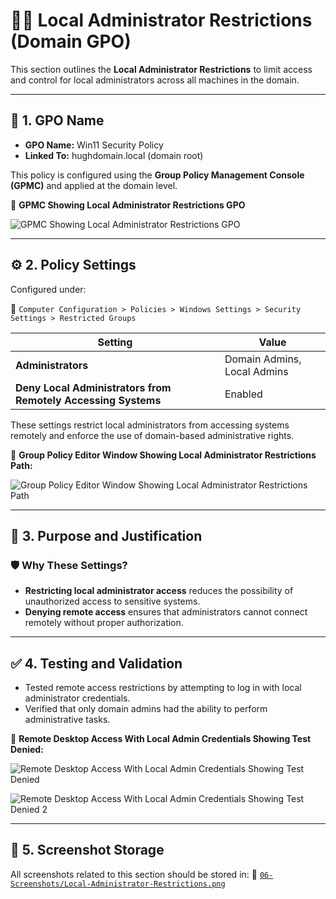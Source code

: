 # 👨‍💻 Local Administrator Restrictions (Domain GPO)

This section outlines the **Local Administrator Restrictions** to limit access and control for local administrators across all machines in the domain.

---

## 📛 1. GPO Name

- **GPO Name:** Win11 Security Policy
- **Linked To:** hughdomain.local (domain root)

This policy is configured using the **Group Policy Management Console (GPMC)** and applied at the domain level.

📸 **GPMC Showing Local Administrator Restrictions GPO**

![GPMC Showing Local Administrator Restrictions GPO](https://github.com/user-attachments/assets/1ef8739a-0e6a-4708-8851-14aacd1dd13e)

---

## ⚙️ 2. Policy Settings

Configured under:

  📂 `Computer Configuration > Policies > Windows Settings > Security Settings > Restricted Groups`

| Setting                                                       | Value                       |
|---------------------------------------------------------------|-----------------------------|
| **Administrators**                                            | Domain Admins, Local Admins |
| **Deny Local Administrators from Remotely Accessing Systems** | Enabled                     |

These settings restrict local administrators from accessing systems remotely and enforce the use of domain-based administrative rights.

📸 **Group Policy Editor Window Showing Local Administrator Restrictions Path:**

![Group Policy Editor Window Showing Local Administrator Restrictions Path](https://github.com/user-attachments/assets/6dcc0043-1f3a-40e2-a156-29e8b427d46a)

---

## 📌 3. Purpose and Justification

### 🛡️ Why These Settings?

- **Restricting local administrator access** reduces the possibility of unauthorized access to sensitive systems.
- **Denying remote access** ensures that administrators cannot connect remotely without proper authorization.

---

## ✅ 4. Testing and Validation

- Tested remote access restrictions by attempting to log in with local administrator credentials.
- Verified that only domain admins had the ability to perform administrative tasks.

📸 **Remote Desktop Access With Local Admin Credentials Showing Test Denied:**

![Remote Desktop Access With Local Admin Credentials Showing Test Denied](https://github.com/user-attachments/assets/8393a084-ff77-4a2a-9b7f-903c64103cd8)

![Remote Desktop Access With Local Admin Credentials Showing Test Denied 2](https://github.com/user-attachments/assets/af762531-4192-48ed-9cbc-bb12c644a288)

---

## 📁 5. Screenshot Storage
All screenshots related to this section should be stored in:
📂 [`06-Screenshots/Local-Administrator-Restrictions.png`](https://github.com/Hugh-Kumbi/Hugh-Kumbi-Active-Directory-Lab/blob/main/06-Screenshots/VII.%20Password-Policy/README.md)
